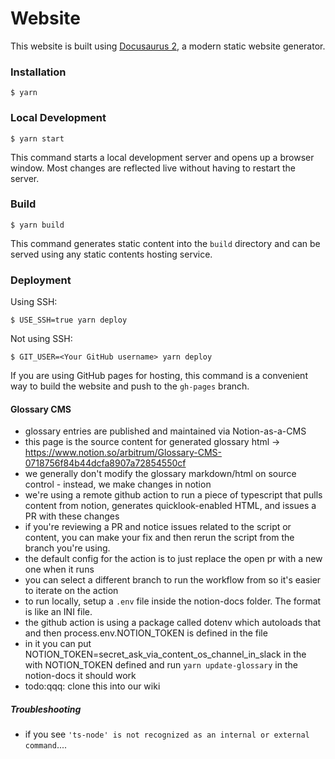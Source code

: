 # Website

This website is built using [Docusaurus 2](https://docusaurus.io/), a modern static website generator.

### Installation

```
$ yarn
```

### Local Development

```
$ yarn start
```

This command starts a local development server and opens up a browser window. Most changes are reflected live without having to restart the server.

### Build

```
$ yarn build
```

This command generates static content into the `build` directory and can be served using any static contents hosting service.

### Deployment

Using SSH:

```
$ USE_SSH=true yarn deploy
```

Not using SSH:

```
$ GIT_USER=<Your GitHub username> yarn deploy
```

If you are using GitHub pages for hosting, this command is a convenient way to build the website and push to the `gh-pages` branch.

#### Glossary CMS

- glossary entries are published and maintained via Notion-as-a-CMS
- this page is the source content for generated glossary html -> https://www.notion.so/arbitrum/Glossary-CMS-0718756f84b44dcfa8907a72854550cf 
- we generally don't modify the glossary markdown/html on source control - instead, we make changes in notion
- we're using a remote github action to run a piece of typescript that pulls content from notion, generates quicklook-enabled HTML, and issues a PR with these changes 
- if you're reviewing a PR and notice issues related to the script or content, you can make your fix and then rerun the script from the branch you're using.
- the default config for the action is to just replace the open pr with a new one when it runs
- you can select a different branch to run the workflow from so it's easier to iterate on the action
- to run locally, setup a `.env` file inside the notion-docs folder. The format is like an INI file.
- the github action is using a package called dotenv which autoloads that and then process.env.NOTION_TOKEN is defined in the file
- in it you can put NOTION_TOKEN=secret_ask_via_content_os_channel_in_slack in the with NOTION_TOKEN defined and run `yarn update-glossary` in the notion-docs it should work
- todo:qqq: clone this into our wiki

##### Troubleshooting
- if you see `'ts-node' is not recognized as an internal or external command`....